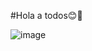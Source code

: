 #Hola a todos😊👋

![image](https://github.com/user-attachments/assets/f3509f9e-f29e-4a13-a015-0e3bfd1a9cf8)

